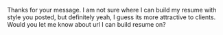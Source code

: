 Thanks for your message.
I am not sure where I can build my resume with style you posted, but definitely yeah, I guess its more attractive to clients.
Would you let me know about url I can build resume on?

